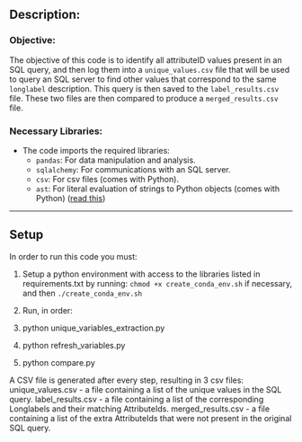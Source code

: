 ## Description: 
### Objective:
The objective of this code is to identify all attributeID values present in an SQL query, and then log them into a `unique_values.csv` file that will be used to query an SQL server to find other values that correspond to the same `longlabel` description. This query is then saved to the `label_results.csv` file. These two files are then compared to produce a `merged_results.csv` file.

### Necessary Libraries:
   - The code imports the required libraries:
     - `pandas`: For data manipulation and analysis.
     - `sqlalchemy`: For communications with an SQL server.
     - `csv`: For csv files (comes with Python).
     - `ast`: For literal evaluation of strings to Python objects (comes with Python) ([read this](https://stackoverflow.com/questions/15197673/using-pythons-eval-vs-ast-literal-eval))
       
---

## Setup
In order to run this code you must:

1. Setup a python environment with access to the libraries listed in requirements.txt by running:
   `chmod +x create_conda_env.sh` if necessary, and then
   `./create_conda_env.sh`
   
2. Run, in order:
  1. python unique_variables_extraction.py
  2. python refresh_variables.py
  3. python compare.py

A CSV file is generated after every step, resulting in 3 csv files:
unique_values.csv - a file containing a list of the unique values in the SQL query.
label_results.csv - a file containing a list of the corresponding Longlabels and their matching AttributeIds.
merged_results.csv - a file containing a list of the extra AttributeIds that were not present in the original SQL query.
